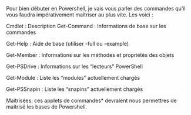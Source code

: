 Pour bien débuter en Powershell, je vais vous parler des commandes qu’il vous faudra impérativement maîtriser au plus vite. Les voici :

Cmdlet : Description
Get-Command	: Informations de base sur les commandes

Get-Help	: Aide de base (utiliser -full ou -example)

Get-Member	: Informations sur les méthodes et propriétés des objets

Get-PSDrive	: Informations sur les “lecteurs” PowerShell

Get-Module	: Liste les “modules” actuellement chargés

Get-PSSnapin	: Liste les “snapins” actuellement chargés

Maitrisées, ces applets de commandes* devraient nous permettres de maitrisé les bases de Powershell.
